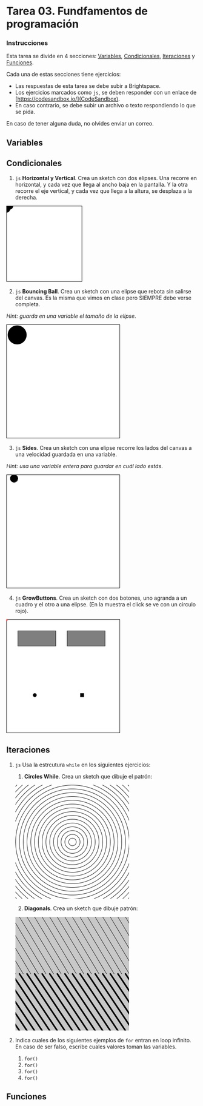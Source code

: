 # Tarea 03. Fundfamentos de programación

### Instrucciones

Esta tarea se divide en 4 secciones: [Variables](#variables), [Condicionales](#condicionales), [Iteraciones](#iteraciones) y [Funciones](#funciones).

Cada una de estas secciones tiene ejercicios:

- Las respuestas de esta tarea se debe subir a Brightspace.
- Los ejercicios marcados como `js`, se deben responder con un enlace de [https://codesandbox.io/](CodeSandbox).
- En caso contrario, se debe subir un archivo o texto respondiendo lo que se pida.

En caso de tener alguna duda, no olvides enviar un correo.

## Variables

## Condicionales

1. `js` **Horizontal y Vertical**. Crea un sketch con dos elipses. Una recorre en horizontal, y cada vez que llega al ancho baja en la pantalla. Y la otra recorre el eje vertical, y cada vez que llega a la altura, se desplaza a la derecha.

![vertical](verticalhorizontal.gif)

2. `js` **Bouncing Ball**. Crea un sketch con una elipse que rebota sin salirse del canvas. Es la misma que vimos en clase pero SIEMPRE debe verse completa. 

_Hint: guarda en una variable el tamaño de la elipse_.

![bouncing](bouncing.gif)

3. `js` **Sides**. Crea un sketch con una elipse recorre los lados del canvas a una velocidad guardada en una variable.

_Hint: usa una variable entera para guardar en cuál lado estás_.

![sides](sides.gif)

4. `js` **GrowButtons**. Crea un sketch con dos botones, uno agranda a un cuadro y el otro a una elipse. (En la muestra el click se ve con un circulo rojo).

![twobuttons](buttons.gif)

## Iteraciones

1. `js` Usa la estrcutura `while` en los siguientes ejercicios:
   1. **Circles While**. Crea un sketch que dibuje el patrón:
   
   ![circles-while](circles-while.png)
   
   2. **Diagonals**. Crea un sketch que dibuje patrón:

   ![diagonals](diagonals.png)

2. Indica cuales de los siguientes ejemplos de `for` entran en loop infinito. En caso de ser falso, escribe cuales valores toman las variables.
   1. `for()`
   2. `for()`
   3. `for()`
   4. `for()`

## Funciones
